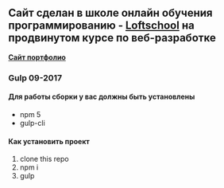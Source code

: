## Сайт сделан в школе онлайн обучения программированию - <a href="https://loftschool.com/">Loftschool</a> на продвинутом курсе по веб-разработке
**<a href="https://kajl92.github.io/portfolio/build/">Сайт портфолио</a>**

### Gulp 09-2017

#### Для работы сборки у вас должны быть установлены
* npm 5
* gulp-cli

#### Как установить проект
1. clone this repo
2. npm i
3. gulp